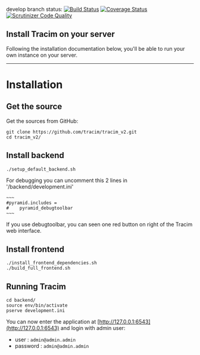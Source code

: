 develop branch status:
[![Build Status](https://travis-ci.org/tracim/tracim_v2.svg?branch=develop)](https://travis-ci.org/tracim/tracim_v2)
[![Coverage Status](https://coveralls.io/repos/github/tracim/tracim_v2/badge.svg?branch=develop)](https://coveralls.io/github/tracim/tracim_v2?branch=develop)
[![Scrutinizer Code Quality](https://scrutinizer-ci.com/g/tracim/tracim_v2/badges/quality-score.png?b=develop)](https://scrutinizer-ci.com/g/tracim/tracim_v2/?branch=develop)

## Install Tracim on your server ##

Following the installation documentation below, you'll be able to run your own instance on your server.

----

# Installation #

## Get the source ##

Get the sources from GitHub:

    git clone https://github.com/tracim/tracim_v2.git
    cd tracim_v2/

## Install backend ##

    ./setup_default_backend.sh

For debugging you can uncomment this 2 lines in '/backend/development.ini'
    
    ~~~
    #pyramid.includes =
    #    pyramid_debugtoolbar
    ~~~

If you use debugtoolbar, you can seen one red button on right of the Tracim web interface.

## Install frontend ##

    ./install_frontend_dependencies.sh
    ./build_full_frontend.sh

## Running Tracim  ##

    cd backend/
    source env/bin/activate
    pserve development.ini

You can now enter the application at
[http://127.0.0.1:6543](http://127.0.0.1:6543) and login with admin user:

 * user : `admin@admin.admin`
 * password : `admin@admin.admin`


